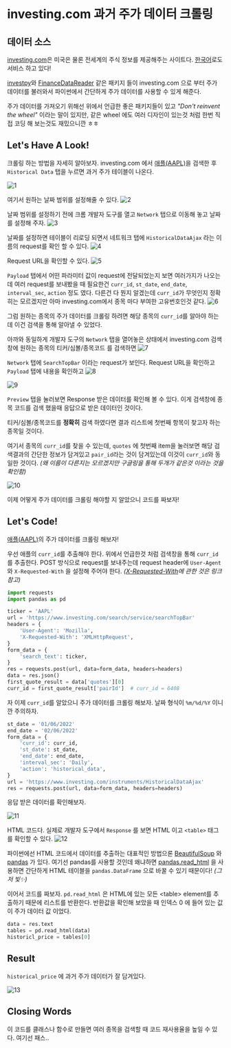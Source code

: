 # investing.com 과거 주가 데이터 크롤링

## 데이터 소스

[investing.com](https://www.investing.com/)은 미국은 물론 전세계의 주식 정보를 제공해주는 사이트다. [한국어](https://kr.investing.com/)로도 서비스 하고 있다!

[investpy](https://github.com/alvarobartt/investpy)와 [FinanceDataReader](https://github.com/FinanceData/FinanceDataReader) 같은 패키지 들이 investing.com 으로 부터 주가 데이터를 불러와서 파이썬에서 간단하게 주가 데이터를 사용할 수 있게 해준다.

주가 데이터를 가져오기 위해선 위에서 언급한 좋은 패키지들이 있고 *"Don't reinvent the wheel"* 이라는 말이 있지만, 같은 wheel 에도 여러 디자인이 있는것 처럼 한번 직접 코딩 해 보는것도 재밌으니깐 ㅎㅎ

## Let's Have A Look!

크롤링 하는 방법을 자세히 알아보자.
investing.com 에서 [애플(AAPL)](https://www.investing.com/equities/apple-computer-inc)을 검색한 후 `Historical Data` 탭을 누르면 과거 주가 테이블이 나온다.

![1](https://velog.velcdn.com/images/choi-jiwoo/post/c80b2ca7-4d81-4ba4-94fb-36bd2d322eb7/image.png)

여기서 원하는 날짜 범위를 설정해줄 수 있다.
![2](https://velog.velcdn.com/images/choi-jiwoo/post/a0de4187-bc91-4a0d-95b3-a6a52558527d/image.png)

날짜 범위를 설정하기 전에 크롬 개발자 도구를 열고 `Network` 탭으로 이동해 놓고 날짜를 설정해 주자.
![3](https://velog.velcdn.com/images/choi-jiwoo/post/5e651b5f-07cc-4aa2-8a60-943a399f56d3/image.png)

날짜를 설정하면 테이블이 리로딩 되면서 네트워크 탭에 `HistoricalDataAjax` 라는 이름의 request를 확인 할 수 있다.
![4](https://velog.velcdn.com/images/choi-jiwoo/post/c8839888-54ee-48ce-99a8-ee3699e60ebf/image.png)

Request URL을 확인할 수 있다.
![5](https://velog.velcdn.com/images/choi-jiwoo/post/130c0de6-fe73-47fd-93d3-2cf63f26e6ce/image.png)

`Payload` 탭에서 어떤 파라미터 값이 request에 전달되었는지 보면 여러가지가 나오는데 여러 request를 보내봤을 때 필요한건 `curr_id`, `st_date`, `end_date`, `interval_sec`, `action` 정도 였다. 다른건 다 뭔지 알겠는데 `curr_id`가 무엇인지 정확히는 모르겠지만 아마 investing.com에서 종목 마다 부여한 고유번호인것 같다.
![6](https://velog.velcdn.com/images/choi-jiwoo/post/cb0695fb-d84d-412b-9a6f-5b81daa22769/image.png)

그럼 원하는 종목의 주가 데이터를 크롤링 하려면 해당 종목의 `curr_id`를 알아야 하는데 이건 검색을 통해 알아낼 수 있었다.

아까와 동일하게 개발자 도구의 `Network` 탭을 열어놓은 상태에서 investing.com 검색창에 원하는 종목의 티커/심볼/종목코드 를 검색하면
![7](https://velog.velcdn.com/images/choi-jiwoo/post/6cffe3f2-8765-49cc-9cd3-84eff340372c/image.png)

`Network` 탭에 `SearchTopBar` 이라는 request가 보인다. Request URL을 확인하고 `Payload` 탭에 내용을 확인하고
![8](https://velog.velcdn.com/images/choi-jiwoo/post/077abe44-a933-4ba3-a0ff-4e33df7b28f2/image.png)

![9](https://velog.velcdn.com/images/choi-jiwoo/post/a723fefd-7885-46f7-beac-82ba85f5330e/image.png)

`Preview` 탭을 눌러보면 Response 받은 데이터를 확인해 볼 수 있다. 이게 검색창에 종목 코드를 검색 했을때 응답으로 받은 데이터인 것이다.

티커/심볼/종목코드를 **정확히** 검색 하였다면 결과 리스트에 첫번째 항목이 찾고자 하는 종목일 것이다.

여기서 종목의 `curr_id`를 찾을 수 있는데, `quotes` 에 첫번째 item을 눌러보면 해당 검색결과의 간단한 정보가 담겨있고 `pair_id`라는 것이 담겨있는데 이것이 `curr_id`와 동일한 것이다. *(왜 이름이 다른지는 모르겠지만 구글링을 통해 두개가 같은것 이라는 것을 확인함)*

![10](https://velog.velcdn.com/images/choi-jiwoo/post/f2ebbb91-8b11-4167-a4a2-553b98125b2e/image.png)

이제 어떻게 주가 데이터를 크롤링 해야할 지 알았으니 코드를 짜보자!

## Let's Code!

[애플(AAPL)](https://www.investing.com/equities/apple-computer-inc)의 주가 데이터를 크롤링 해보자!

우선 애플의 `curr_id`를 추출해야 한다. 위에서 언급한것 처럼 검색창을 통해 `curr_id`를 추출한다.
POST 방식으로 request를 보내주는데 request header에 `User-Agent` 와 `X-Requested-With` 을 설정해 주어야 한다. *([X-Requested-With](https://ohgyun.com/346)에 관한 것은 링크 참고)*
```python
import requests
import pandas as pd

ticker = 'AAPL'
url = 'https://www.investing.com/search/service/searchTopBar'
headers = {
    'User-Agent': 'Mozilla',
    'X-Requested-With': 'XMLHttpRequest',
}
form_data = {
    'search_text': ticker,
}
res = requests.post(url, data=form_data, headers=headers)
data = res.json()
first_quote_result = data['quotes'][0]
curr_id = first_quote_result['pairId']  # curr_id = 6408
```

자 이제 `curr_id`를 알았으니 주가 데이터를 크롤링 해보자.
날짜 형식이 `%m/%d/%Y` 이니깐 주의하자.
```python
st_date = '01/06/2022'
end_date = '02/06/2022'
form_data = {
    'curr_id': curr_id,
    'st_date': st_date,
    'end_date': end_date,
    'interval_sec': 'Daily',
    'action': 'historical_data',
}
url = 'https://www.investing.com/instruments/HistoricalDataAjax'
res = requests.post(url, data=form_data, headers=headers)
```

응답 받은 데이터를 확인해보자.

![11](https://velog.velcdn.com/images/choi-jiwoo/post/d1749c53-7425-4f04-a7ec-39aa1b562fa2/image.png)

HTML 코드다.
실제로 개발자 도구에서 `Response` 를 보면 HTML 이고 `<table>` 태그를 확인할 수 있다.
![12](https://velog.velcdn.com/images/choi-jiwoo/post/3953d508-fe00-4816-a3a8-4770c7542d9d/image.png)

파이썬에선 HTML 코드에서 데이터를 추출하는 대표적인 방법으론 [BeautifulSoup](https://www.crummy.com/software/BeautifulSoup/) 와 [pandas](https://pandas.pydata.org/) 가 있다.
여기선 pandas를 사용할 것인데 왜냐하면 [pandas.read_html](https://pandas.pydata.org/docs/reference/api/pandas.read_html.html) 을 사용하면 간단하게 HTML 테이블을 `pandas.DataFrame` 으로 바꿀 수 있기 때문이다! *(그저 빛✨)*

이어서 코드를 짜보자.
`pd.read_html` 은 HTML에 있는 모든 \<table\> element를 추출하기 때문에 리스트를 반환한다.
반환값을 확인해 보았을 때 인덱스 0 에 들어 있는 값이 주가 데이터 값 이었다.

```python
data = res.text
tables = pd.read_html(data)
historicl_price = tables[0]
```

## Result

`historical_price` 에 과거 주가 데이터가 잘 담겨있다.

![13](https://velog.velcdn.com/images/choi-jiwoo/post/425ac2f0-288c-40cc-8ae2-deff784fd072/image.png)

## Closing Words

이 코드를 클래스나 함수로 만들면 여러 종목을 검색할 때 코드 재사용율을 높일 수 있다. 여기선 패스..
